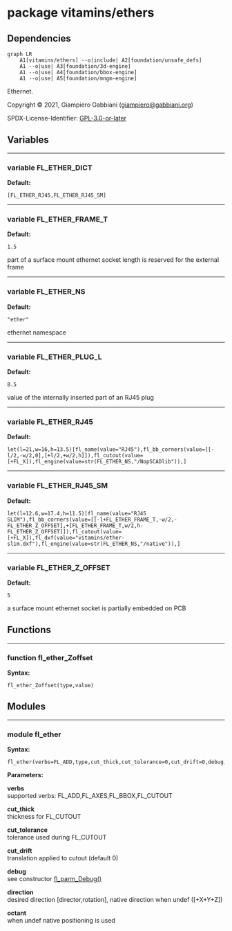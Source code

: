 # package vitamins/ethers

## Dependencies

```mermaid
graph LR
    A1[vitamins/ethers] --o|include| A2[foundation/unsafe_defs]
    A1 --o|use| A3[foundation/3d-engine]
    A1 --o|use| A4[foundation/bbox-engine]
    A1 --o|use| A5[foundation/mngm-engine]
```

Ethernet.

Copyright © 2021, Giampiero Gabbiani (giampiero@gabbiani.org)

SPDX-License-Identifier: [GPL-3.0-or-later](https://spdx.org/licenses/GPL-3.0-or-later.html)


## Variables

---

### variable FL_ETHER_DICT

__Default:__

    [FL_ETHER_RJ45,FL_ETHER_RJ45_SM]

---

### variable FL_ETHER_FRAME_T

__Default:__

    1.5

part of a surface mount ethernet socket length is reserved for the external frame

---

### variable FL_ETHER_NS

__Default:__

    "ether"

ethernet namespace

---

### variable FL_ETHER_PLUG_L

__Default:__

    8.5

value of the internally inserted part of an RJ45 plug

---

### variable FL_ETHER_RJ45

__Default:__

    let(l=21,w=16,h=13.5)[fl_name(value="RJ45"),fl_bb_corners(value=[[-l/2,-w/2,0],[+l/2,+w/2,h]]),fl_cutout(value=[+FL_X]),fl_engine(value=str(FL_ETHER_NS,"/NopSCADlib")),]

---

### variable FL_ETHER_RJ45_SM

__Default:__

    let(l=12.6,w=17.4,h=11.5)[fl_name(value="RJ45 SLIM"),fl_bb_corners(value=[[-l+FL_ETHER_FRAME_T,-w/2,-FL_ETHER_Z_OFFSET],+[FL_ETHER_FRAME_T,w/2,h-FL_ETHER_Z_OFFSET]]),fl_cutout(value=[+FL_X]),fl_dxf(value="vitamins/ether-slim.dxf"),fl_engine(value=str(FL_ETHER_NS,"/native")),]

---

### variable FL_ETHER_Z_OFFSET

__Default:__

    5

a surface mount ethernet socket is partially embedded on PCB

## Functions

---

### function fl_ether_Zoffset

__Syntax:__

```text
fl_ether_Zoffset(type,value)
```

## Modules

---

### module fl_ether

__Syntax:__

    fl_ether(verbs=FL_ADD,type,cut_thick,cut_tolerance=0,cut_drift=0,debug,direction,octant,debug)

__Parameters:__

__verbs__  
supported verbs: FL_ADD,FL_AXES,FL_BBOX,FL_CUTOUT

__cut_thick__  
thickness for FL_CUTOUT

__cut_tolerance__  
tolerance used during FL_CUTOUT

__cut_drift__  
translation applied to cutout (default 0)

__debug__  
see constructor [fl_parm_Debug()](../foundation/core.md#function-fl_parm_debug)

__direction__  
desired direction [director,rotation], native direction when undef ([+X+Y+Z])

__octant__  
when undef native positioning is used


